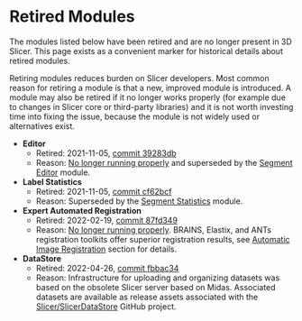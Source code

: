 # Retired Modules

The modules listed below have been retired and are no longer present in 3D Slicer. This page exists as a convenient marker for historical details about retired modules.

Retiring modules reduces burden on Slicer developers. Most common reason for retiring a module is that a new, improved module is introduced.
A module may also be retired if it no longer works properly (for example due to changes in Slicer core or third-party libraries) and it is not worth investing time into fixing the issue, because the module is not widely used or alternatives exist.

- **Editor**
  - Retired: 2021-11-05, [commit 39283db](https://github.com/Slicer/Slicer/commit/39283db420baf502fa99865c9d5d58d0e5295a6e)
  - Reason: [No longer running properly](https://github.com/Slicer/Slicer/issues/5962) and superseded by the [Segment Editor](segmenteditor.md) module.
- **Label Statistics**
  - Retired: 2021-11-05, [commit cf62bcf](https://github.com/Slicer/Slicer/commit/cf62bcfc89d4fc2606a84ac51f741a93d7037299)
  - Reason: Superseded by the [Segment Statistics](segmentstatistics.md) module.
- **Expert Automated Registration**
  - Retired: 2022-02-19, [commit 87fd349](https://github.com/Slicer/Slicer/commit/87fd349334e6414c28ba373bbc45d03c7345ad0c)
  - Reason: [No longer running properly](https://github.com/Slicer/Slicer/pull/6200#issuecomment-1045962304). BRAINS, Elastix, and ANTs registration toolkits offer superior registration results, see [Automatic Image Registration](../registration.md) section for details.
- **DataStore**
  - Retired: 2022-04-26, [commit fbbac34](https://github.com/Slicer/Slicer/commit/fbbac34e314666d94ad5e70e71736d103e003cc8)
  - Reason: Infrastructure for uploading and organizing datasets was based on the obsolete Slicer server based on Midas. Associated datasets are available as release assets associated with the [Slicer/SlicerDataStore](https://github.com/Slicer/SlicerDataStore) GitHub project.
